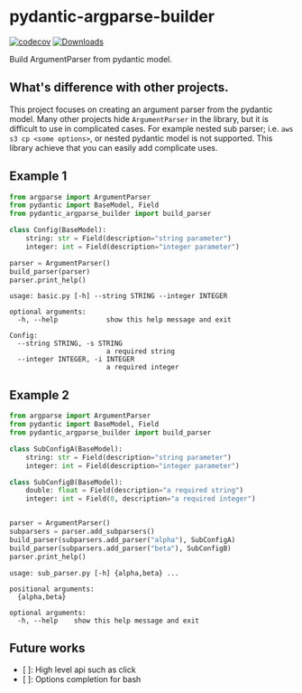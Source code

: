 # pydantic-argparse-builder

[![codecov](https://codecov.io/gh/elda27/pydantic_argparse_builder/branch/main/graph/badge.svg?token=GLqGNtE7Df)](https://codecov.io/gh/elda27/pydantic_argparse_builder)
[![Downloads](https://static.pepy.tech/badge/pydantic-argparse-builder)](https://pepy.tech/project/pydantic-argparse-builder)

Build ArgumentParser from pydantic model.

## What's difference with other projects.

This project focuses on creating an argument parser from the pydantic model.
Many other projects hide `ArgumentParser` in the library, but it is difficult to use in complicated cases.
For example nested sub parser; i.e. `aws s3 cp <some options>`, or nested pydantic model is not supported.
This library achieve that you can easily add complicate uses.

## Example 1

```python
from argparse import ArgumentParser
from pydantic import BaseModel, Field
from pydantic_argparse_builder import build_parser

class Config(BaseModel):
    string: str = Field(description="string parameter")
    integer: int = Field(description="integer parameter")

parser = ArgumentParser()
build_parser(parser)
parser.print_help()
```

```
usage: basic.py [-h] --string STRING --integer INTEGER

optional arguments:
  -h, --help            show this help message and exit

Config:
  --string STRING, -s STRING
                        a required string
  --integer INTEGER, -i INTEGER
                        a required integer
```

## Example 2

```python
from argparse import ArgumentParser
from pydantic import BaseModel, Field
from pydantic_argparse_builder import build_parser

class SubConfigA(BaseModel):
    string: str = Field(description="string parameter")
    integer: int = Field(description="integer parameter")

class SubConfigB(BaseModel):
    double: float = Field(description="a required string")
    integer: int = Field(0, description="a required integer")


parser = ArgumentParser()
subparsers = parser.add_subparsers()
build_parser(subparsers.add_parser("alpha"), SubConfigA)
build_parser(subparsers.add_parser("beta"), SubConfigB)
parser.print_help()
```

```
usage: sub_parser.py [-h] {alpha,beta} ...

positional arguments:
  {alpha,beta}

optional arguments:
  -h, --help    show this help message and exit
```

## Future works

- [ ]: High level api such as click
- [ ]: Options completion for bash
